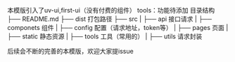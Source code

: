 本模版引入了uv-ui,first-ui（没有付费的组件）
tools：功能待添加
目录结构
├── README.md
├── dist  打包路径
├── src
|   ├── api  接口请求
|   ├── componets  组件
|   ├── config  配置（请求地址，token等）
|   ├── pages  页面
|   ├── static 静态资源
|   ├── tools  工具（常用的）
|   ├── utils  请求封装

后续会不断的完善的本模版，欢迎大家提issue
